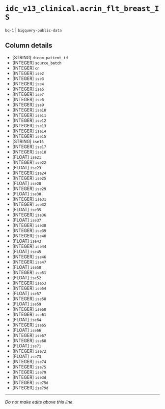 # `idc_v13_clinical.acrin_flt_breast_IS`
`bq-1` | `bigquery-public-data`

## Column details
* [STRING]    `dicom_patient_id`
* [INTEGER]   `source_batch`
* [INTEGER]   `cn`
* [INTEGER]   `ise2`
* [INTEGER]   `ise3`
* [INTEGER]   `ise4`
* [INTEGER]   `ise5`
* [INTEGER]   `ise7`
* [INTEGER]   `ise8`
* [INTEGER]   `ise9`
* [INTEGER]   `ise10`
* [INTEGER]   `ise11`
* [INTEGER]   `ise12`
* [INTEGER]   `ise13`
* [INTEGER]   `ise14`
* [INTEGER]   `ise15`
* [STRING]    `ise16`
* [INTEGER]   `ise17`
* [INTEGER]   `ise18`
* [FLOAT]     `ise21`
* [INTEGER]   `ise22`
* [FLOAT]     `ise23`
* [INTEGER]   `ise24`
* [INTEGER]   `ise25`
* [FLOAT]     `ise28`
* [INTEGER]   `ise29`
* [FLOAT]     `ise30`
* [INTEGER]   `ise31`
* [INTEGER]   `ise32`
* [FLOAT]     `ise35`
* [INTEGER]   `ise36`
* [FLOAT]     `ise37`
* [INTEGER]   `ise38`
* [INTEGER]   `ise39`
* [INTEGER]   `ise40`
* [FLOAT]     `ise43`
* [INTEGER]   `ise44`
* [FLOAT]     `ise45`
* [INTEGER]   `ise46`
* [INTEGER]   `ise47`
* [FLOAT]     `ise50`
* [INTEGER]   `ise51`
* [FLOAT]     `ise52`
* [INTEGER]   `ise53`
* [INTEGER]   `ise54`
* [FLOAT]     `ise57`
* [INTEGER]   `ise58`
* [FLOAT]     `ise59`
* [INTEGER]   `ise60`
* [INTEGER]   `ise61`
* [FLOAT]     `ise64`
* [INTEGER]   `ise65`
* [FLOAT]     `ise66`
* [INTEGER]   `ise67`
* [INTEGER]   `ise68`
* [FLOAT]     `ise71`
* [INTEGER]   `ise72`
* [FLOAT]     `ise73`
* [INTEGER]   `ise74`
* [INTEGER]   `ise75`
* [INTEGER]   `ise79`
* [INTEGER]   `ise3d`
* [INTEGER]   `ise75d`
* [INTEGER]   `ise79d`

-------------------------------------------------------------------------------
*Do not make edits above this line.*
